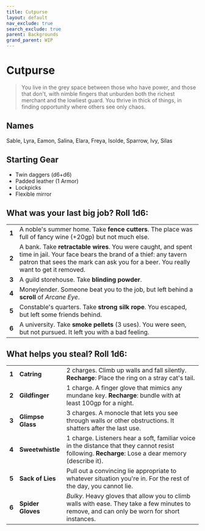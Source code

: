 ```yaml
---
title: Cutpurse
layout: default
nav_exclude: true
search_exclude: true
parent: Backgrounds
grand_parent: WIP
---
```


# Cutpurse

> You live in the grey space between those who have power, and those that don't, with nimble fingers that unburden both the richest merchant and the lowliest guard. You thrive in thick of things, in finding opportunity where others see only chaos. 

## Names

Sable, Lyra, Eamon, Salina, Elara, Freya, Isolde, Sparrow, Ivy, Silas

## Starting Gear
 
- Twin daggers (d6+d6)
- Padded leather (1 Armor)
- Lockpicks
- Flexible mirror

## What was your last big job? Roll 1d6:

|       |                                                                                                                |
| ----- | -------------------------------------------------------------------------------------------------------------- |
| **1** | A noble's summer home. Take **fence cutters**. The place was full of fancy wine (+20gp) but not much else.  |
| **2** | A bank. Take **retractable wires**. You were caught, and spent time in jail. Your face bears the brand of a thief: any tavern patron that sees the mark can ask you for a beer. You really want to get it removed.                                |
| **3** | A guild storehouse. Take **blinding powder**.                                                                  |
| **4** | Moneylender. Someone beat you to the job, but left behind a **scroll** of _Arcane Eye_.                        |
| **5** | Constable's quarters. Take **strong silk rope**. You escaped, but left some friends behind.                    |
| **6** | A university. Take **smoke pellets** (3 uses). You were seen, but not pursued. It left you with a bad feeling. |

## What helps you steal? Roll 1d6:

|       |                   |                                                                                                                                                    |
| ----- | ----------------- | -------------------------------------------------------------------------------------------------------------------------------------------------- |
| **1** | **Catring**       | 2 charges. Climb up walls and fall silently. **Recharge**: Place the ring on a stray cat's tail.                                                   |
| **2** | **Gildfinger**    | 1 charge. A finger glove that mimics any mundane key. **Recharge**: bundle with at least 100gp for a night.                                        |
| **3** | **Glimpse Glass** | 3 charges. A monocle that lets you see through walls or other obstructions. It shatters after the last use.                                        |
| **4** | **Sweetwhistle**  | 1 charge. Listeners hear a soft, familiar voice in the distance that they cannot resist following. **Recharge**: Lose a dear memory (describe it). |
| **5** | **Sack of Lies**  | Pull out a convincing lie appropriate to whatever situation you're in. For the rest of the day, you cannot lie.                                    |
| **6** | **Spider Gloves** | _Bulky_. Heavy gloves that allow you to climb walls with ease. They take a few minutes to remove, and can only be worn for short instances.        |
